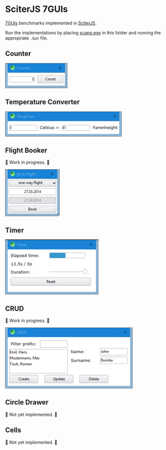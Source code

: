 # SciterJS 7GUIs

[7GUIs](https://eugenkiss.github.io/7guis/tasks) benchmarks implemented in [SciterJS](https://sciter.com).

Run the implementations by placing [scapp.exe](https://github.com/c-smile/sciter-js-sdk/tree/main/bin.win/x64) in this folder and running the appropriate `.bat` file.

## Counter

![screenshot](screenshots/counter.gif)

## Temperature Converter

![screenshot](screenshots/temperature-converter.gif)

## Flight Booker

:construction: Work in progress. :construction:

![screenshot](screenshots/flight-booker.gif)

## Timer

![screenshot](screenshots/timer.gif)

## CRUD

:construction: Work in progress. :construction:

![screenshot](screenshots/crud.png)

## Circle Drawer

:construction: Not yet implemented. :construction:

## Cells

:construction: Not yet implemented. :construction: